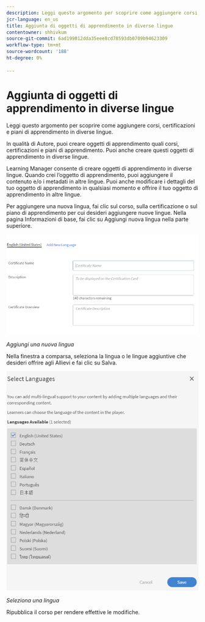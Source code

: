 ```yaml
---
description: Leggi questo argomento per scoprire come aggiungere corsi, certificazioni e piani di apprendimento in diverse lingue.
jcr-language: en_us
title: Aggiunta di oggetti di apprendimento in diverse lingue
contentowner: shhivkum
source-git-commit: 6ad199812dda35eee8cd78593db0709b94623309
workflow-type: tm+mt
source-wordcount: '188'
ht-degree: 0%

---
```




# Aggiunta di oggetti di apprendimento in diverse lingue

Leggi questo argomento per scoprire come aggiungere corsi, certificazioni e piani di apprendimento in diverse lingue.

In qualità di Autore, puoi creare oggetti di apprendimento quali corsi, certificazioni e piani di apprendimento. Puoi anche creare questi oggetti di apprendimento in diverse lingue.

Learning Manager consente di creare oggetti di apprendimento in diverse lingue. Quando crei l’oggetto di apprendimento, puoi aggiungere il contenuto e/o i metadati in altre lingue. Puoi anche modificare i dettagli del tuo oggetto di apprendimento in qualsiasi momento e offrire il tuo oggetto di apprendimento in altre lingue.

Per aggiungere una nuova lingua, fai clic sul corso, sulla certificazione o sul piano di apprendimento per cui desideri aggiungere nuove lingue. Nella pagina Informazioni di base, fai clic su Aggiungi nuova lingua nella parte superiore.

![](assets/addnewlocale.png)

*Aggiungi una nuova lingua*

Nella finestra a comparsa, seleziona la lingua o le lingue aggiuntive che desideri offrire agli Allievi e fai clic su Salva.

![](assets/selectlang.png)

*Seleziona una lingua*

Ripubblica il corso per rendere effettive le modifiche.
